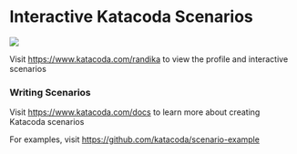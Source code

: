 # Interactive Katacoda Scenarios

[![](http://shields.katacoda.com/katacoda/randika/count.svg)](https://www.katacoda.com/randika "Get your profile on Katacoda.com")

Visit https://www.katacoda.com/randika to view the profile and interactive scenarios

### Writing Scenarios
Visit https://www.katacoda.com/docs to learn more about creating Katacoda scenarios

For examples, visit https://github.com/katacoda/scenario-example
